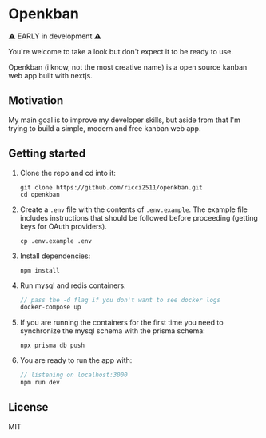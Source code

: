# Openkban
:warning: EARLY in development :warning:

You're welcome to take a look but don't expect it to be ready to use.

Openkban (i know, not the most creative name) is a open source kanban web app built with nextjs.

## Motivation
My main goal is to improve my developer skills, but aside from that I'm trying to build a simple, modern and free kanban web app.

## Getting started
1. Clone the repo and cd into it:

    ```
    git clone https://github.com/ricci2511/openkban.git
    cd openkban
    ```
2. Create a `.env` file with the contents of `.env.example`. The example file includes instructions that should be followed before proceeding (getting keys for OAuth providers).

    ```
    cp .env.example .env
    ```
3. Install dependencies:

    ```
    npm install
    ```
4. Run mysql and redis containers:

    ```javascript
    // pass the -d flag if you don't want to see docker logs
    docker-compose up
    ```
5. If you are running the containers for the first time you need to synchronize the mysql schema with the prisma schema:
    ```
    npx prisma db push
    ```
6. You are ready to run the app with:
    ```javascript
    // listening on localhost:3000
    npm run dev
    ```

## License
MIT
